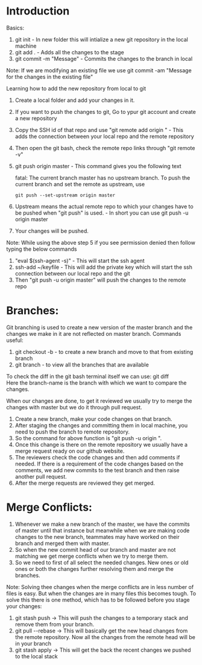 # Introduction

Basics:

1. git init - In new folder this will intialize a new git repository in the local machine
2. git add . - Adds all the changes to the stage
3. git commit -m "Message" - Commits the changes to the branch in local

Note:
If we are modifying an existing file we use
git commit -am "Message for the changes in the existing file"

Learning how to add the new repository from local to git

1.  Create a local folder and add your changes in it.
2.  If you want to push the changes to git, Go to ypur git account and create a new repository
3.  Copy the SSH id of that repo and use "git remote add origin <Link Copied>" - This adds the connection between your local repo and the remote repository
4.  Then open the git bash, check the remote repo links through "git remote -v"
5.  git push origin master - This command gives you the following text

    fatal: The current branch master has no upstream branch.
    To push the current branch and set the remote as upstream, use

        git push --set-upstream origin master

6.  Upstream means the actual remote repo to which your changes have to be pushed when "git push" is used. - In short you can use git push -u origin master
7.  Your changes will be pushed.

Note:
While using the above step 5 if you see permission denied then follow typing the below commands

1. "eval $(ssh-agent -s)" - This will start the ssh agent
2. ssh-add ~/keyfile - This will add the private key which will start the ssh connection between our local repo and the git
3. Then "git push -u origin master" will push the changes to the remote repo

# Branches:

Git branching is used to create a new version of the master branch and the changes we make in it are not reflected on master branch. Commands useful:

1. git checkout -b <branch-name> - to create a new branch and move to that from existing branch
2. git branch - to view all the branches that are available

To check the diff in the git bash terminal itself we can use:
git diff <branch-name>  
Here the branch-name is the branch with which we want to compare the changes.

When our changes are done, to get it reviewed we usually try to merge the changes with master but we do it through pull request.

1. Create a new branch, make your code changes on that branch.
2. After staging the changes and committing them in local machine, you need to push the branch to remote repository.
3. So the command for above function is "git push -u origin <branch-name>".
4. Once this change is there on the remote repository we usually have a merge request ready on our github website.
5. The reviewers check the code changes and then add comments if needed. If there is a requirement of the code changes based on the comments, we add new commits to the test branch and then raise another pull request.
6. After the merge requests are reviewed they get merged.

# Merge Conflicts:

1. Whenever we make a new branch of the master, we have the commits of master until that instance but meanwhile when we are making code changes to the new branch, teammates may have worked on their branch and merged them with master.
2. So when the new commit head of our branch and master are not matching we get merge conflicts when we try to merge them.
3. So we need to first of all select the needed changes. New ones or old ones or both the changes further resolving them and merge the branches.

Note:
Solving thee changes when the merge conflicts are in less number of files is easy. But when the changes are in many files this becomes tough. To solve this there is one method, which has to be followed before you stage your changes:

1. git stash push -> This will push the changes to a temporary stack and remove them from your branch.
2. git pull --rebase -> This will basically get the new head changes from the remote repository. Now all the changes from the remote head will be in your branch
3. git stash apply -> This will get the back the recent changes we pushed to the local stack
